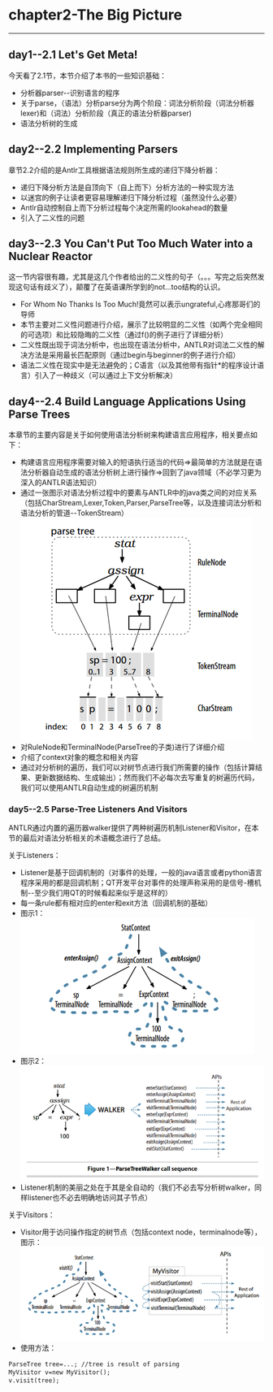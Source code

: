 # chapter2-The Big Picture
***
## day1--2.1 Let's Get Meta!
今天看了2.1节，本节介绍了本书的一些知识基础：
* 分析器parser--识别语言的程序
* 关于parse，（语法）分析parse分为两个阶段：词法分析阶段（词法分析器lexer)和（词法）分析阶段（真正的语法分析器parser)
* 语法分析树的生成


## day2--2.2 Implementing Parsers
章节2.2介绍的是Antlr工具根据语法规则所生成的递归下降分析器：
* 递归下降分析方法是自顶向下（自上而下）分析方法的一种实现方法
* 以迷宫的例子让读者更容易理解递归下降分析过程（虽然没什么必要）
* Antlr自动控制自上而下分析过程每个决定所需的lookahead的数量
* 引入了二义性的问题

## day3--2.3 You Can't Put Too Much Water into a Nuclear Reactor
这一节内容很有趣，尤其是这几个作者给出的二义性的句子（。。。写完之后突然发现这句话有歧义了），颠覆了在英语课所学到的not...too结构的认识。
* For Whom No Thanks Is Too Much!竟然可以表示ungrateful,心疼那哥们的导师
* 本节主要对二义性问题进行介绍，展示了比较明显的二义性（如两个完全相同的可选项）和比较隐晦的二义性（通过f()的例子进行了详细分析）
* 二义性既出现于词法分析中，也出现在语法分析中，ANTLR对词法二义性的解决方法是采用最长匹配原则（通过begin与beginner的例子进行介绍）
* 语法二义性在现实中是无法避免的；C语言（以及其他带有指针*的程序设计语言）引入了一种歧义（可以通过上下文分析解决）

## day4--2.4 Build Language Applications Using Parse Trees
本章节的主要内容是关于如何使用语法分析树来构建语言应用程序，相关要点如下：
* 构建语言应用程序需要对输入的短语执行适当的代码=>最简单的方法就是在语法分析器自动生成的语法分析树上进行操作=>回到了java领域（不必学习更为深入的ANTLR语法知识）
* 通过一张图示对语法分析过程中的要素与ANTLR中的java类之间的对应关系（包括CharStream,Lexer,Token,Parser,ParseTree等，以及连接词法分析和语法分析的管道--TokenStream）
![diagrme][img241]
* 对RuleNode和TerminalNode(ParseTree的子类)进行了详细介绍
* 介绍了context对象的概念和相关内容
* 通过对分析树的遍历，我们可以对树节点进行我们所需要的操作（包括计算结果、更新数据结构、生成输出）；然而我们不必每次去写重复的树遍历代码，我们可以使用ANTLR自动生成的树遍历机制

### day5--2.5 Parse-Tree Listeners And Visitors
ANTLR通过内置的遍历器walker提供了两种树遍历机制Listener和Visitor，在本节的最后对语法分析相关的术语概念进行了总结。

关于Listeners：
* Listener是基于回调机制的（对事件的处理，一般的java语言或者python语言程序采用的都是回调机制；QT开发平台对事件的处理声称采用的是信号-槽机制--至少我们用QT的时候看起来似乎是这样的）
* 每一条rule都有相对应的enter和exit方法（回调机制的基础）
* 图示1：
![figure251][img251]
* 图示2：
![figure252][img252]
* Listener机制的美丽之处在于其是全自动的（我们不必去写分析树walker，同样listener也不必去明确地访问其子节点）

关于Visitors：
* Visitor用于访问操作指定的树节点（包括context node，terminalnode等），图示：
![figure253][img253]
* 使用方法：
```
ParseTree tree=...; //tree is result of parsing
MyVisitor v=new MyVisitor();
v.visit(tree);
```




[img241]: ../resource/img241.png "figure2-4-1"
[img251]: ../resource/img251.png "figure2-5-1"
[img252]: ../resource/img252.png "figure2-5-2"
[img253]: ../resource/img253.png "figure2-5-3"
